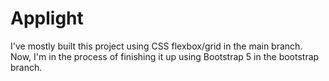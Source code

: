 # Applight
I've mostly built this project using CSS flexbox/grid in the main branch. Now, I'm in the process of finishing it up using Bootstrap 5 in the bootstrap branch.
